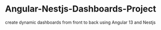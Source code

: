 # Angular-Nestjs-Dashboards-Project
create dynamic dashboards from front to back using Angular 13 and Nestjs
